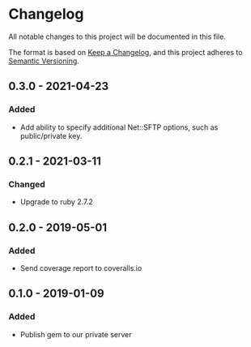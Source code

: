 # Changelog
All notable changes to this project will be documented in this file.

The format is based on [Keep a Changelog](https://keepachangelog.com/en/1.0.0/),
and this project adheres to [Semantic Versioning](https://semver.org/spec/v2.0.0.html).


## 0.3.0 - 2021-04-23
### Added
- Add ability to specify additional Net::SFTP options, such as public/private key.

## 0.2.1 - 2021-03-11
### Changed
- Upgrade to ruby 2.7.2

## 0.2.0 - 2019-05-01
### Added
- Send coverage report to coveralls.io

## 0.1.0 - 2019-01-09
### Added
- Publish gem to our private server
